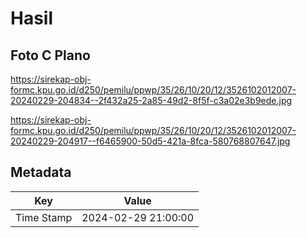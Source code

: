 # Hasil

## Foto C Plano

https://sirekap-obj-formc.kpu.go.id/d250/pemilu/ppwp/35/26/10/20/12/3526102012007-20240229-204834--2f432a25-2a85-49d2-8f5f-c3a02e3b9ede.jpg

https://sirekap-obj-formc.kpu.go.id/d250/pemilu/ppwp/35/26/10/20/12/3526102012007-20240229-204917--f6465900-50d5-421a-8fca-580768807647.jpg


## Metadata

| Key        | Value               |
| ---------- | ------------------- |
| Time Stamp | 2024-02-29 21:00:00 |



